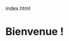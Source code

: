 index.html<!DOCTYPE html>
<html>
<head><title>Mon site</title></head>
<body><h1>Bienvenue !</h1></body>
</html>
